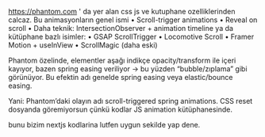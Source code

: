 https://phantom.com ' da yer alan css js ve kutuphane ozelliklerinden calcaz.
Bu animasyonların genel ismi
• Scroll-trigger animations
• Reveal on scroll
• Daha teknik: IntersectionObserver + animation timeline ya da kütüphane bazlı isimler:
• GSAP ScrollTrigger
• Locomotive Scroll
• Framer Motion + useInView
• ScrollMagic (daha eski)

Phantom özelinde, elementler aşağı indikçe opacity/transform ile içeri kayıyor, bazen spring easing veriliyor → bu yüzden “bubble/zıplama” gibi görünüyor. Bu efektin adı genelde spring easing veya elastic/bounce easing.

Yani: Phantom’daki olayın adı scroll-triggered spring animations.
CSS reset dosyanda göremiyorsun çünkü kodlar JS animation kütüphanesinde.

bunu bizim nextjs kodlarina lutfen uygun sekilde yap dene.
